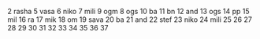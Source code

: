 2 rasha
5 vasa
6 niko
7 mili
9 ogm
8 ogs
10 ba
11 bn
12 and
13 ogs
14 pp
15 mil
16 ra
17 mik
18 om
19 sava
20 ba
21 and
22 stef
23 niko
24 mili
25
26
27
28
29
30
31
32
33
34
35
36
37